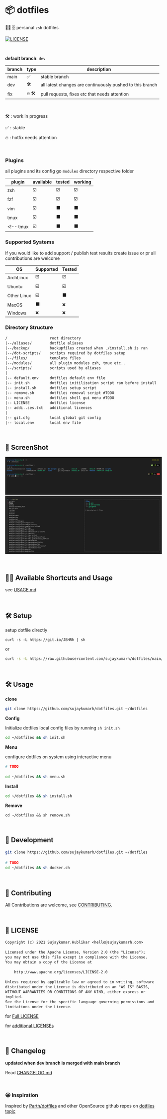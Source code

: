 # 📦 dotfiles

🧑‍💻 🗄️ personal `zsh` dotfiles

[![LICENSE](https://img.shields.io/badge/license-Apache%202.0-blue?logo=github&color=brightgreen)](https://github.com/sujaykumarh/dotfiles/blob/main/LICENSE)

<br>

**default branch**: `dev`

branch | type | description
--- | --- | ---
main | ✅ | stable branch
dev | 🛠️ | all latest changes are continuously pushed to this branch
fix | 🔥 🛠️ | pull requests, fixes etc that needs attention

<br>

🛠️ : work in progress

✅ : stable

🔥 : hotfix needs attention

<br>


### Plugins

all plugins and its config go `modules` directory respective folder

plugin | available | tested | working | 
------ | --------- | ------ | ------- |
zsh     | ☑️ | ☑️ | ☑️ |
fzf     | ☑️ | ☑️ | ☑️ |
vim     | ☑️ | ⬛ | ⬛ |
tmux    | ☑️ | ⬛ | ⬛ |
<!-- tmux    | ☑️ | ⬛ | ⬛ | -->

<!-- ⬛ ☑️ ❌ -->

### Supported Systems

If you would like to add support / publish test results create issue or pr all contributions are welcome

OS | Supported | Tested
-- | --------- | --------
ArchLinux       | ☑️ | ☑️ |
Ubuntu          | ☑️ | ☑️ |
Other Linux     | ☑️ | ⬛ |
MacOS           | ⬛ | ❌ |
Windows         | ❌ | ❌ |


### Directory Structure

```
/                   root directory
|--/aliases/        dotfile aliases
|--/backup/         backupfiles created when ./install.sh is ran
|--/dot-scripts/    scripts required by dotfiles setup
|--/files/          template files
|--/modules/        all plugin modules zsh, tmux etc..
|--/scripts/        scripts used by aliases 
|
|-- default.env     dotfiles default env file 
|-- init.sh         dotfiles initilization script ran before install
|-- install.sh      dotfiles setup script
|-- remove.sh       dotfiles removal script #TODO
|-- menu.sh         dotfiles shell gui menu #TODO
|-- LICENSE         dotfiles license
|-- addi..ses.txt   additional licenses
|
|-- git.cfg         local global git config
|-- local.env       local env file
```

<br>

## 📸 ScreenShot

[![screenshot](.github/ss.png)](#)
[![screenshot2](.github/ss2.png)](#)

<br>


## 🧑‍💻 Available Shortcuts and Usage

see [USAGE.md](USAGE.md)

<br>

## 🛠️ Setup

setup dotfile directly

```
curl -s -L https://git.io/JBHRh | sh
```

or

```bash
curl -s -L https://raw.githubusercontent.com/sujaykumarh/dotfiles/main/setup.sh | sh
```

<br>

## 🛠️ Usage

**clone**

```bash
git clone https://github.com/sujaykumarh/dotfiles.git ~/dotfiles
```

**Config**

Initialize dotfiles local config files by running `sh init.sh`

```bash
cd ~/dotfiles && sh init.sh
```

**Menu**

configure dotfiles on system using interactive menu

```bash
# TODO

cd ~/dotfiles && sh menu.sh
```

**Install**

```bash
cd ~/dotfiles && sh install.sh
```

**Remove**

```
cd ~/dotfiles && sh remove.sh
```

<br>

## 🔧 Development


```bash
git clone https://github.com/sujaykumarh/dotfiles.git ~/dotfiles

# TODO
cd ~/dotfiles && sh docker.sh
```

<br>

## 📝 Contributing

All Contributions are welcome, see [CONTRIBUTING](https://github.com/sujaykumarh/dotfiles/blob/main/.github/CONTRIBUTING.md).

<br>

## 📄 LICENSE


```
Copyright (c) 2021 Sujaykumar.Hublikar <hello@sujaykumarh.com>

Licensed under the Apache License, Version 2.0 (the "License");
you may not use this file except in compliance with the License.
You may obtain a copy of the License at

    http://www.apache.org/licenses/LICENSE-2.0

Unless required by applicable law or agreed to in writing, software
distributed under the License is distributed on an "AS IS" BASIS,
WITHOUT WARRANTIES OR CONDITIONS OF ANY KIND, either express or implied.
See the License for the specific language governing permissions and
limitations under the License.
```

for [Full LICENSE](https://github.com/sujaykumarh/dotfiles/blob/main/LICENSE)

for [additional LICENSEs](https://github.com/sujaykumarh/dotfiles/blob/main/additional-licenses.txt)


<br>

## 📅 Changelog

**updated when dev branch is merged with main branch**

Read [CHANGELOG.md](https://github.com/sujaykumarh/dotfiles/blob/main/CHANGELOG.md)


<br>

### 😀 Inspiration

Inspired by [Parth/dotfiles](https://github.com/Parth/dotfiles) and other OpenSource github repos on [dotfiles topic](https://github.com/topics/dotfiles)